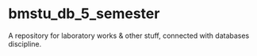 # bmstu_db_5_semester
A repository for laboratory works &amp; other stuff, connected with databases discipline.
